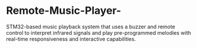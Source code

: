# Remote-Music-Player-
STM32-based music playback system that uses a buzzer and remote control to interpret infrared signals and play pre-programmed melodies with real-time responsiveness and interactive capabilities.
